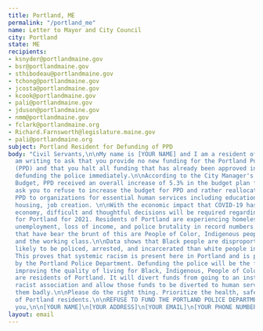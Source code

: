 ```yaml
---
title: Portland, ME
permalink: "/portland_me"
name: Letter to Mayor and City Council
city: Portland
state: ME
recipients:
- ksnyder@portlandmaine.gov
- bsr@portlandmaine.gov
- sthibodeau@portlandmaine.gov
- tchong@portlandmaine.gov
- jcosta@portlandmaine.gov
- kcook@portlandmaine.gov
- pali@portlandmaine.gov
- jduson@portlandmaine.gov
- nmm@portlandmaine.gov
- fclark@portlandmaine.org
- Richard.Farnsworth@legislature.maine.gov
- pali@portlandmaine.org
subject: Portland Resident for Defunding of PPD
body: "Civil Servants,\n\nMy name is [YOUR NAME] and I am a resident of [NEIGHBORHOOD/BOROUGH/CITY].\n\nI
  am writing to ask that you provide no new funding for the Portland Police Department
  (PPD) and that you halt all funding that has already been approved in order to begin
  defunding the police immediately.\n\nAccording to the City Manager's Recommended
  Budget, PPD received an overall increase of 5.3% in the budget plan for 2020. I
  ask you to refuse to increase the budget for PPD and rather reallocate funding for
  PPD to organizations for essential human services including education, social services,
  housing, job creation. \n\nWith the economic impact that COVID-19 has had on Portland’s
  economy, difficult and thoughtful decisions will be required regarding the budget
  for Portland for 2021. Residents of Portland are experiencing homelessness, illness,
  unemployment, loss of income, and police brutality in record numbers. The people
  that have bear the brunt of this are People of Color, Indigenous peoples, the poor,
  and the working class.\n\nData shows that Black people are disproportionately more
  likely to be policed, arrested, and incarcerated than white people in Portland.
  This proves that systemic racism is present here in Portland and is perpetuated
  by the Portland Police Department. Defunding the police will be the first step towards
  improving the quality of living for Black, Indigenous, People of Color (BIPOC) that
  are residents of Portland. It will divert funds from going to an institutionally
  racist association and allow those funds to be diverted to human services that need
  them badly.\n\nPlease do the right thing. Prioritize the health, safety and well-being
  of Portland residents.\n\nREFUSE TO FUND THE PORTLAND POLICE DEPARTMENT.\n\nThank
  you,\n\n[YOUR NAME]\n[YOUR ADDRESS]\n[YOUR EMAIL]\n[YOUR PHONE NUMBER]"
layout: email
---
```


